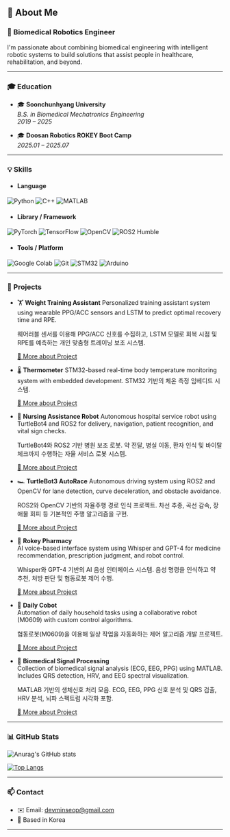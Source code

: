 ## 👋 About Me

### 🧠 Biomedical Robotics Engineer

I'm passionate about combining biomedical engineering with intelligent robotic systems to build solutions that assist people in healthcare, rehabilitation, and beyond.

---

### 🎓 Education

- 🎓 **Soonchunhyang University**  
  *B.S. in Biomedical Mechatronics Engineering*  
  *2019 – 2025*
  
- 🎓 **Doosan Robotics ROKEY Boot Camp**  
  *2025.01 – 2025.07*
  
---

### 💡 Skills

- #### Language  
 ![Python](https://img.shields.io/badge/Python-3776AB?style=for-the-badge&logo=python&logoColor=white)  ![C++](https://img.shields.io/badge/C++-00599C?style=for-the-badge&logo=cplusplus&logoColor=white)  ![MATLAB](https://img.shields.io/badge/MATLAB-orange?style=for-the-badge&logo=Mathworks&logoColor=white)  
- #### Library / Framework  
 ![PyTorch](https://img.shields.io/badge/PyTorch-EE4C2C?style=for-the-badge&logo=pytorch&logoColor=white)  ![TensorFlow](https://img.shields.io/badge/TensorFlow-FF6F00?style=for-the-badge&logo=tensorflow&logoColor=white)  ![OpenCV](https://img.shields.io/badge/OpenCV-5C3EE8?style=for-the-badge&logo=opencv&logoColor=white)  ![ROS2 Humble](https://img.shields.io/badge/ROS2_Humble-22314E?style=for-the-badge&logo=ros&logoColor=white)


- #### Tools / Platform  
 ![Google Colab](https://img.shields.io/badge/Colab-F9AB00?style=for-the-badge&logo=googlecolab&logoColor=white)  ![Git](https://img.shields.io/badge/Git-F05032?style=for-the-badge&logo=git&logoColor=white)  ![STM32](https://img.shields.io/badge/STM32-03234B?style=for-the-badge&logo=stmicroelectronics&logoColor=white)  ![Arduino](https://img.shields.io/badge/Arduino-00979D?style=for-the-badge&logo=arduino&logoColor=white)
 
---

### 🚀 Projects

- 🏋️ **Weight Training Assistant**
  Personalized training assistant system using wearable PPG/ACC sensors and LSTM to predict optimal recovery time and RPE.
  
  웨어러블 센서를 이용해 PPG/ACC 신호를 수집하고, LSTM 모델로 회복 시점 및 RPE를 예측하는 개인 맞춤형 트레이닝 보조 시스템.  

  [🔗 More about Project](https://github.com/MS0621/Weight_Training_Assistant)
  

- 🌡️ **Thermometer**
  STM32-based real-time body temperature monitoring system with embedded development.
  STM32 기반의 체온 측정 임베디드 시스템.
  
  [🔗 More about Project](https://github.com/MS0621/Thermometer)
  

- 🏥 **Nursing Assistance Robot**
  Autonomous hospital service robot using TurtleBot4 and ROS2 for delivery, navigation, patient recognition, and vital sign checks.
  
  TurtleBot4와 ROS2 기반 병원 보조 로봇. 약 전달, 병실 이동, 환자 인식 및 바이탈 체크까지 수행하는 자율 서비스 로봇 시스템.
  
  [🔗 More about Project](https://github.com/MS0621/nursing_assistance_robot)
  

- 🏎️ **TurtleBot3 AutoRace**
  Autonomous driving system using ROS2 and OpenCV for lane detection, curve deceleration, and obstacle avoidance.
  
  ROS2와 OpenCV 기반의 자율주행 경로 인식 프로젝트. 차선 추종, 곡선 감속, 장애물 회피 등 기본적인 주행 알고리즘을 구현.
  
  [🔗 More about Project](https://github.com/MS0621/turtlebot3_autorace)
  

- 💊 **Rokey Pharmacy**  
  AI voice-based interface system using Whisper and GPT-4 for medicine recommendation, prescription judgment, and robot control.
  
  Whisper와 GPT-4 기반의 AI 음성 인터페이스 시스템. 음성 명령을 인식하고 약 추천, 처방 판단 및 협동로봇 제어 수행.
  
  [🔗 More about Project](https://github.com/MS0621/Rokey_Pharmacy)
  

- 🤖 **Daily Cobot**  
  Automation of daily household tasks using a collaborative robot (M0609) with custom control algorithms.
  
  협동로봇(M0609)을 이용해 일상 작업을 자동화하는 제어 알고리즘 개발 프로젝트.
  
  [🔗 More about Project](https://github.com/MS0621/Daily_Cobot)
  

- 🧠 **Biomedical Signal Processing**  
  Collection of biomedical signal analysis (ECG, EEG, PPG) using MATLAB. Includes QRS detection, HRV, and EEG spectral visualization.
  
  MATLAB 기반의 생체신호 처리 모음. ECG, EEG, PPG 신호 분석 및 QRS 검출, HRV 분석, 뇌파 스펙트럼 시각화 포함.
  
  [🔗 More about Project](https://github.com/MS0621/Biomedical_Signal_Processing)

---

### 📊 GitHub Stats

![Anurag's GitHub stats](https://github-readme-stats.vercel.app/api?username=MS0621&show_icons=true&theme=dark)

[![Top Langs](https://github-readme-stats.vercel.app/api/top-langs/?username=MS0621&theme=dark)](https://github.com/MS0621/github-readme-stats)

---

### 📫 Contact

- ✉️ Email: devminseop@gmail.com  
- 📍 Based in Korea

---



<!--
**MS0621/MS0621** is a ✨ _special_ ✨ repository because its `README.md` (this file) appears on your GitHub profile.

Here are some ideas to get you started:

- 🔭 I’m currently working on ...
- 🌱 I’m currently learning ...
- 👯 I’m looking to collaborate on ...
- 🤔 I’m looking for help with ...
- 💬 Ask me about ...
- 📫 How to reach me: ...
- 😄 Pronouns: ...
- ⚡ Fun fact: ...
-->
